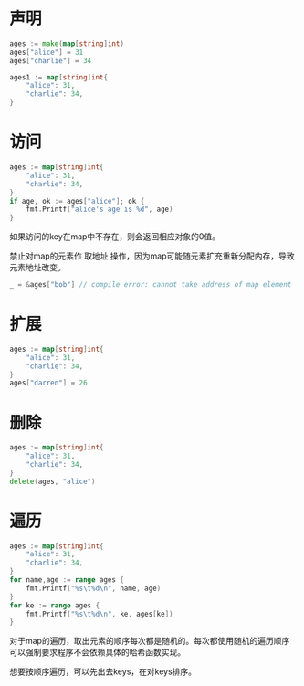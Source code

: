# 声明

```go
ages := make(map[string]int)
ages["alice"] = 31
ages["charlie"] = 34

ages1 := map[string]int{
    "alice": 31,
    "charlie": 34,
}
```

# 访问

```go
ages := map[string]int{
    "alice": 31,
    "charlie": 34,
}
if age, ok := ages["alice"]; ok {
    fmt.Printf("alice's age is %d", age)
}
```

如果访问的key在map中不存在，则会返回相应对象的0值。

禁止对map的元素作 取地址 操作，因为map可能随元素扩充重新分配内存，导致元素地址改变。

```go
_ = &ages["bob"] // compile error: cannot take address of map element
```



# 扩展

```go
ages := map[string]int{
    "alice": 31,
    "charlie": 34,
}
ages["darren"] = 26
```

# 删除

```go
ages := map[string]int{
    "alice": 31,
    "charlie": 34,
}
delete(ages, "alice")
```

# 遍历

```go
ages := map[string]int{
    "alice": 31,
    "charlie": 34,
}
for name,age := range ages {
	fmt.Printf("%s\t%d\n", name, age)
}
for ke := range ages {
    fmt.Printf("%s\t%d\n", ke, ages[ke])
}
```

对于map的遍历，取出元素的顺序每次都是随机的。每次都使用随机的遍历顺序可以强制要求程序不会依赖具体的哈希函数实现。

想要按顺序遍历，可以先出去keys，在对keys排序。

